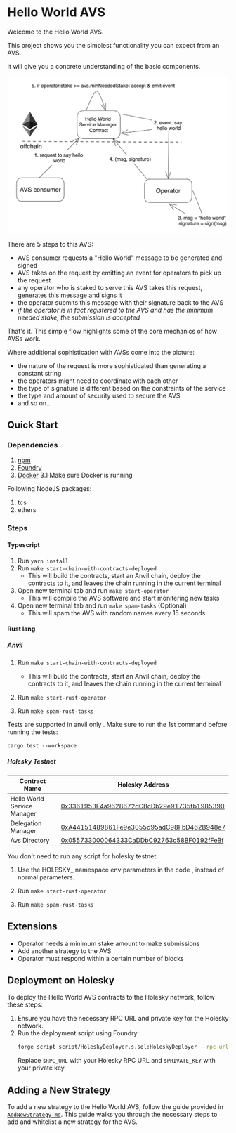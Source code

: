 # Hello World AVS

Welcome to the Hello World AVS.

This project shows you the simplest functionality you can expect from an AVS.

It will give you a concrete understanding of the basic components.

![hello-world-png](./assets/hello-world-diagram.png)

There are 5 steps to this AVS:
- AVS consumer requests a "Hello World" message to be generated and signed
- AVS takes on the request by emitting an event for operators to pick up the request
- any operator who is staked to serve this AVS takes this request, generates this message and signs it
- the operator submits this message with their signature back to the AVS
- *if the operator is in fact registered to the AVS and has the minimum needed stake, the submission is accepted*

That's it. This simple flow highlights some of the core mechanics of how AVSs work.

Where additional sophistication with AVSs come into the picture:
- the nature of the request is more sophisticated than generating a constant string
- the operators might need to coordinate with each other
- the type of signature is different based on the constraints of the service
- the type and amount of security used to secure the AVS
- and so on...

## Quick Start

### Dependencies

1. [npm](https://docs.npmjs.com/downloading-and-installing-node-js-and-npm)
2. [Foundry](https://getfoundry.sh/)
3. [Docker](https://www.docker.com/get-started/)
    3.1 Make sure Docker is running


Following NodeJS packages:
1. tcs
2. ethers

### Steps

#### Typescript

1. Run `yarn install`
2. Run `make start-chain-with-contracts-deployed`
    * This will build the contracts, start an Anvil chain, deploy the contracts to it, and leaves the chain running in the current terminal
3. Open new terminal tab and run `make start-operator`
    * This will compile the AVS software and start monitering new tasks
4. Open new terminal tab and run `make spam-tasks` (Optional)
    * This will spam the AVS with random names every 15 seconds

#### Rust lang


##### Anvil 

1. Run `make start-chain-with-contracts-deployed`
    * This will build the contracts, start an Anvil chain, deploy the contracts to it, and leaves the chain running in the current terminal

2. Run `make start-rust-operator`

3. Run `make spam-rust-tasks`

Tests are supported in anvil only . Make sure to run the 1st command before running the  tests:

```
cargo test --workspace
```


##### Holesky Testnet

| Contract Name               | Holesky Address                                   |
| -------------               | -------------                                     |
| Hello World Service Manager | [0x3361953F4a9628672dCBcDb29e91735fb1985390](https://holesky.etherscan.io/address/0x3361953F4a9628672dCBcDb29e91735fb1985390)    |
| Delegation Manager          | [0xA44151489861Fe9e3055d95adC98FbD462B948e7](https://holesky.etherscan.io/address/0xA44151489861Fe9e3055d95adC98FbD462B948e7)                                           |
| Avs Directory               | [0x055733000064333CaDDbC92763c58BF0192fFeBf](https://holesky.etherscan.io/address/0x055733000064333CaDDbC92763c58BF0192fFeBf)      |

You don't need to run any script for holesky testnet.

1. Use the HOLESKY_ namespace env parameters in the code , instead of normal parameters.

2. Run `make start-rust-operator`

3. Run `make spam-rust-tasks `


## Extensions

- Operator needs a minimum stake amount to make submissions
- Add another strategy to the AVS
- Operator must respond within a certain number of blocks

## Deployment on Holesky

To deploy the Hello World AVS contracts to the Holesky network, follow these steps:

1. Ensure you have the necessary RPC URL and private key for the Holesky network.
2. Run the deployment script using Foundry:
    ```bash
    forge script script/HoleskyDeployer.s.sol:HoleskyDeployer --rpc-url $RPC_URL --private-key $PRIVATE_KEY --broadcast -vvvv
    ```
    Replace `$RPC_URL` with your Holesky RPC URL and `$PRIVATE_KEY` with your private key.

## Adding a New Strategy

To add a new strategy to the Hello World AVS, follow the guide provided in [`AddNewStrategy.md`](https://github.com/Layr-Labs/hello-world-avs/blob/master/AddNewStrategy.md). This guide walks you through the necessary steps to add and whitelist a new strategy for the AVS.